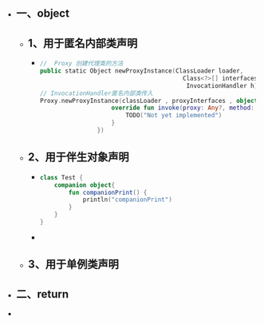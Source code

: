 - ## 一、object
	- ## 1、用于匿名内部类声明
		- ```kotlin
		  //  Proxy 创建代理类的方法
		  public static Object newProxyInstance(ClassLoader loader,
		                                          Class<?>[] interfaces,
		                                           InvocationHandler h)
		  // InvocationHandler匿名内部类传入
		  Proxy.newProxyInstance(classLoader , proxyInterfaces , object :InvocationHandler{
		                      override fun invoke(proxy: Any?, method: Method?, args: Array<out Any>?): Any {
		                          TODO("Not yet implemented")
		                      }
		                  })
		  ```
	- ## 2、用于伴生对象声明
		- ```kotlin
		  class Test {
		      companion object{
		          fun companionPrint() {
		              println("companionPrint")
		          }
		      }
		  }
		  ```
		-
	- ## 3、用于单例类声明
- ## 二、return
-